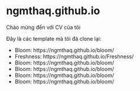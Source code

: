 # ngmthaq.github.io

<p>Chào mừng đến với CV của tôi</p>
<p>Đây là các template mà tôi đã clone lại:</p>
<ul>
    <li>Bloom: https://ngmthaq.github.io/bloom/</li>
    <li>Freshness: https://ngmthaq.github.io/Freshness/</li>
    <li>Bloom: https://ngmthaq.github.io/bloom/</li>
    <li>Bloom: https://ngmthaq.github.io/bloom/</li>
    <li>Bloom: https://ngmthaq.github.io/bloom/</li>
    <li>Bloom: https://ngmthaq.github.io/bloom/</li>
</ul>
